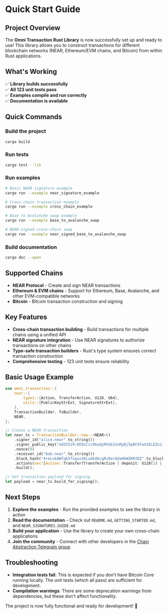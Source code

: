 # Quick Start Guide

## Project Overview

The **Omni Transaction Rust Library** is now successfully set up and ready to use! This library allows you to construct transactions for different blockchain networks (NEAR, Ethereum/EVM chains, and Bitcoin) from within Rust applications.

## What's Working

✅ **Library builds successfully**  
✅ **All 123 unit tests pass**  
✅ **Examples compile and run correctly**  
✅ **Documentation is available**

## Quick Commands

### Build the project
```bash
cargo build
```

### Run tests
```bash
cargo test --lib
```

### Run examples
```bash
# Basic NEAR signature example
cargo run --example near_signature_example

# Cross-chain transaction example
cargo run --example cross_chain_example

# Base to Avalanche swap example
cargo run --example base_to_avalanche_swap

# NEAR-signed cross-chain swap
cargo run --example near_signed_base_to_avalanche_swap
```

### Build documentation
```bash
cargo doc --open
```

## Supported Chains

- **NEAR Protocol** - Create and sign NEAR transactions
- **Ethereum & EVM chains** - Support for Ethereum, Base, Avalanche, and other EVM-compatible networks
- **Bitcoin** - Bitcoin transaction construction and signing

## Key Features

- **Cross-chain transaction building** - Build transactions for multiple chains using a unified API
- **NEAR signature integration** - Use NEAR signatures to authorize transactions on other chains
- **Type-safe transaction builders** - Rust's type system ensures correct transaction construction
- **Comprehensive testing** - 123 unit tests ensure reliability

## Basic Usage Example

```rust
use omni_transaction::{
    near::{
        types::{Action, TransferAction, U128, U64},
        utils::{PublicKeyStrExt, SignatureStrExt},
    },
    TransactionBuilder, TxBuilder,
    NEAR,
};

// Create a NEAR transaction
let near_tx = TransactionBuilder::new::<NEAR>()
    .signer_id("alice.near".to_string())
    .signer_public_key("ed25519:6E8sCci9badyRkXb3JoRpBj5p8C6Tw41ELDZoiihKEtp".to_public_key().unwrap())
    .nonce(0)
    .receiver_id("bob.near".to_string())
    .block_hash("4reLvkAWfqk5fsqio1KLudk46cqRz9erQdaHkWZKMJDZ".to_block_hash().unwrap())
    .actions(vec![Action::Transfer(TransferAction { deposit: U128(1) })])
    .build();

// Get transaction payload for signing
let payload = near_tx.build_for_signing();
```

## Next Steps

1. **Explore the examples** - Run the provided examples to see the library in action
2. **Read the documentation** - Check out `README.md`, `GETTING_STARTED.md`, and `NEAR_SIGNATURES_GUIDE.md`
3. **Build your application** - Use the library to create your own cross-chain applications
4. **Join the community** - Connect with other developers in the [Chain Abstraction Telegram group](https://t.me/chain_abstraction)

## Troubleshooting

- **Integration tests fail**: This is expected if you don't have Bitcoin Core running locally. The unit tests (which all pass) are sufficient for development.
- **Compilation warnings**: There are some deprecation warnings from dependencies, but these don't affect functionality.

The project is now fully functional and ready for development! 🚀